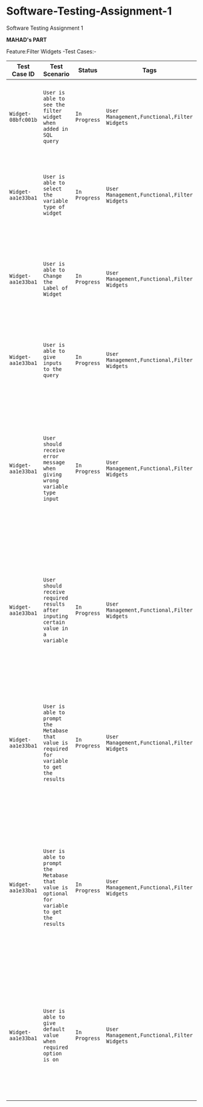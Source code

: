 # Software-Testing-Assignment-1
Software Testing Assignment 1

**MAHAD's PART**

Feature:Filter Widgets -Test Cases:-

| Test Case ID | Test Scenario | Status | Tags | Priority | Linked Requirement | Created Time | Created By | Last Updated By | Test Case |            
| ------------- | ------------- | -------- |------ | ------------- | -------- |------------- | ------------- | -------- |--------------- |
| `Widget-08bfc001b` | `User is able to see the filter widget when added in SQL query`| `In Progress` | `User Management,Functional,Filter Widgets` | `High` | `As a user I should be able to create filter widgets `|`October 7,2022 4:50 PM`|`M.Mahad.Ch`|'M.Mahad.Ch'|`Given I am on SQL query When I write a widget query Then I am able to see my filter widget`   |
| `Widget-aa1e33ba1` | `User is able to select the variable type of widget`|`In Progress` |`User Management,Functional,Filter Widgets`|`High`|`As a user I should be able to create filter widgets`|`October 7,2022 4:50 PM`|`M.Mahad.Ch`|'M.Mahad.Ch'|  `Given I am on Widget Panel When I click on Variable Type Then I am able to select the Variable Type`   |
| `Widget-aa1e33ba1` | `User is able to Change the Label of Widget`|`In Progress` |`User Management,Functional,Filter Widgets`|`High`|`As a user I should be able to create filter widgets`|`October 7,2022 4:50 PM`|`M.Mahad.Ch`|'M.Mahad.Ch'|  `Given I am on Widget Panel When I click on Filter Widget Label Then I am able to Change the name of Label`   |
| `Widget-aa1e33ba1` | `User is able to give inputs to the query`|`In Progress` |`User Management,Functional,Filter Widgets`|`High`|`As a user I should be able to create filter widgets`|`October 7,2022 4:50 PM`|`M.Mahad.Ch`|'M.Mahad.Ch'|  `Given I am on SQL query page When I click on Inpur field Then I am able to give input to the query`|
| `Widget-aa1e33ba1` | `User should receive error message when giving wrong variable type input`|`In Progress` |`User Management,Functional,Filter Widgets`|`High`|`As a user I should be able to receive error message while giving wrong input`|`October 7,2022 4:50 PM`|`M.Mahad.Ch`|'M.Mahad.Ch'| `Given I am on SQL query page And I have given input not according to type of variable When I click on run button Then I am able to receive error message on SQL query page`|
| `Widget-aa1e33ba1` | `User should receive required results after inputing certain value in a variable `|`In Progress` |`User Management,Functional,Filter Widgets`|`High`|`As a user I should be able to get required results after input a certain value	`|`October 7,2022 4:50 PM`|`M.Mahad.Ch`|'M.Mahad.Ch'| `Given I am on SQL query page And I have given input according to type of variable When I click on run button Then I am able to receive required results on SQL query page`|
| `Widget-aa1e33ba1` | `User is able to prompt the Metabase that value is required for variable to get the results `|`In Progress` |`User Management,Functional,Filter Widgets`|`High`|`As a user I should be able to have required value option in filter widget`|`October 7,2022 4:50 PM`|`M.Mahad.Ch`|'M.Mahad.Ch'| `Given I am on Widget Panel When I click on required option Then I prompt the Metabase that value is required for variable to get the results `|
| `Widget-aa1e33ba1` | `User is able to prompt the Metabase that value is optional for variable to get the results  `|`In Progress` |`User Management,Functional,Filter Widgets`|`High`|`As a user I should be able to have required value option in filter widget`|`October 7,2022 4:50 PM`|`M.Mahad.Ch`|'M.Mahad.Ch'| `Given I am on Widget Panel And I am already on mandatory value required option When I click on required option Then I prompt the Metabase that value is optional for variable to get the results  `|
| `Widget-aa1e33ba1` | `User is able to give default value when required option is on `|`In Progress` |`User Management,Functional,Filter Widgets`|`High`|`As a user I should be able to have default value option in filter widget`|`October 7,2022 4:50 PM`|`M.Mahad.Ch`|'M.Mahad.Ch'| `Given I am on Widget Panel And I am already on mandatory value required option When I click on deafult vale option Then I am able to give the default value`|
